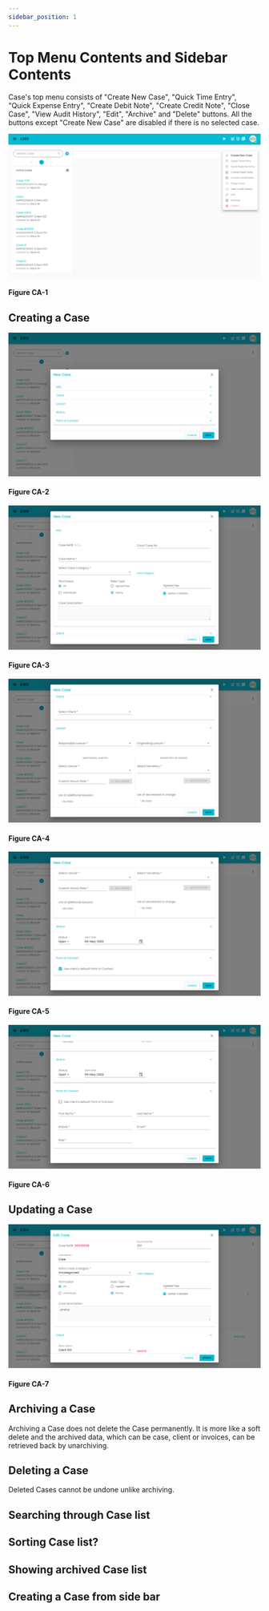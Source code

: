 ```yaml
---
sidebar_position: 1
---
```

# Top Menu Contents and Sidebar Contents

Case's top menu consists of "Create New Case", "Quick Time Entry", "Quick Expense Entry", "Create Debit Note", "Create Credit Note", "Close Case", "View Audit History", "Edit", "Archive" and "Delete" buttons. All the buttons except "Create New Case" are disabled if there is no selected case.

![Alt text](/img/case/case_initial.png?raw=true "Case")
#### Figure CA-1

## Creating a Case

![Alt text](/img/case/case_create_form.png?raw=true "Case")
#### Figure CA-2

![Alt text](/img/case/case_create_form_info.png?raw=true "Case")
#### Figure CA-3

![Alt text](/img/case/case_create_form_client_lawyer.png?raw=true "Case")
#### Figure CA-4

![Alt text](/img/case/case_create_form_status.png?raw=true "Case")
#### Figure CA-5

![Alt text](/img/case/case_create_form_point_of_contact.png?raw=true "Case")
#### Figure CA-6

## Updating a Case

![Alt text](/img/case/case_update_form.png?raw=true "Case")
#### Figure CA-7

## Archiving a Case
Archiving a Case does not delete the Case permanently. It is more like a soft delete and the archived data, which can be case, client or invoices, can be retrieved back by unarchiving. 

## Deleting a Case
Deleted Cases cannot be undone unlike archiving.

## Searching through Case list

## Sorting Case list?

## Showing archived Case list

## Creating a Case from side bar